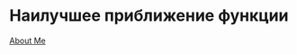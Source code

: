 # Наилучшее приближение функции

<a href="https://neerc.ifmo.ru/wiki/index.php?title=%D0%9D%D0%B0%D0%B8%D0%BB%D1%83%D1%87%D1%88%D0%B5%D0%B5_%D0%BF%D1%80%D0%B8%D0%B1%D0%BB%D0%B8%D0%B6%D0%B5%D0%BD%D0%B8%D0%B5_%D0%B2_%D0%BB%D0%B8%D0%BD%D0%B5%D0%B9%D0%BD%D1%8B%D1%85_%D0%BD%D0%BE%D1%80%D0%BC%D0%B8%D1%80%D0%BE%D0%B2%D0%B0%D0%BD%D0%BD%D1%8B%D1%85_%D0%BF%D1%80%D0%BE%D1%81%D1%82%D1%80%D0%B0%D0%BD%D1%81%D1%82%D0%B2%D0%B0%D1%85" title="Наилучшее приближение функции (статья)">About Me</a>
